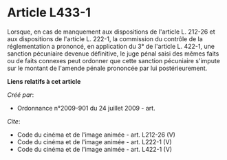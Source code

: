 # Article L433-1

Lorsque, en cas de manquement aux dispositions de l'article L. 212-26 et aux dispositions de l'article L. 222-1, la
commission du contrôle de la réglementation a prononcé, en application du 3° de l'article L. 422-1, une sanction pécuniaire
devenue définitive, le juge pénal saisi des mêmes faits ou de faits connexes peut ordonner que cette sanction pécuniaire
s'impute sur le montant de l'amende pénale prononcée par lui postérieurement.

**Liens relatifs à cet article**

_Créé par_:

  - Ordonnance n°2009-901 du 24 juillet 2009 - art.

_Cite_:

  - Code du cinéma et de l'image animée - art. L212-26 (V)
  - Code du cinéma et de l'image animée - art. L222-1 (V)
  - Code du cinéma et de l'image animée - art. L422-1 (V)

